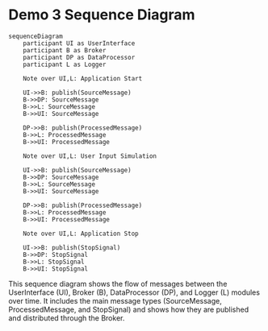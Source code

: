 # Demo 3 Sequence Diagram

```mermaid
sequenceDiagram
    participant UI as UserInterface
    participant B as Broker
    participant DP as DataProcessor
    participant L as Logger

    Note over UI,L: Application Start

    UI->>B: publish(SourceMessage)
    B->>DP: SourceMessage
    B->>L: SourceMessage
    B->>UI: SourceMessage

    DP->>B: publish(ProcessedMessage)
    B->>L: ProcessedMessage
    B->>UI: ProcessedMessage

    Note over UI,L: User Input Simulation

    UI->>B: publish(SourceMessage)
    B->>DP: SourceMessage
    B->>L: SourceMessage
    B->>UI: SourceMessage

    DP->>B: publish(ProcessedMessage)
    B->>L: ProcessedMessage
    B->>UI: ProcessedMessage

    Note over UI,L: Application Stop

    UI->>B: publish(StopSignal)
    B->>DP: StopSignal
    B->>L: StopSignal
    B->>UI: StopSignal
```

This sequence diagram shows the flow of messages between the UserInterface (UI), Broker (B), DataProcessor (DP), and Logger (L) modules over time. It includes the main message types (SourceMessage, ProcessedMessage, and StopSignal) and shows how they are published and distributed through the Broker.
